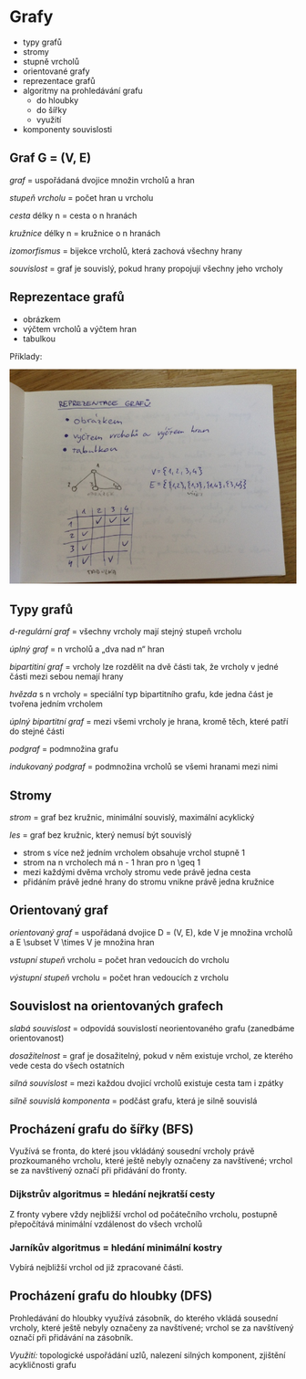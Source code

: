 # Grafy
- typy grafů
- stromy
- stupně vrcholů
- orientované grafy
- reprezentace grafů
- algoritmy na prohledávání grafu
    - do hloubky
    - do šířky
    - využití
- komponenty souvislosti

## Graf G = (V, E)
_graf_ = uspořádaná dvojice množin vrcholů a hran

_stupeň vrcholu_ = počet hran u vrcholu

_cesta_ délky n = cesta o n hranách

_kružnice_ délky n = kružnice o n hranách

_izomorfismus_ = bijekce vrcholů, která zachová všechny hrany

_souvislost_ = graf je souvislý, pokud hrany propojují všechny jeho vrcholy

## Reprezentace grafů
- obrázkem
- výčtem vrcholů a výčtem hran
- tabulkou

Příklady:

![](09/IMG_4653.JPG)

## Typy grafů
_d-regulární graf_ = všechny vrcholy mají stejný stupeň vrcholu

_úplný graf_ = n vrcholů a „dva nad n“ hran

_bipartitiní graf_ = vrcholy lze rozdělit na dvě části tak, že vrcholy v jedné části mezi sebou nemají hrany

_hvězda_ s n vrcholy = speciální typ bipartitního grafu, kde jedna část je tvořena jedním vrcholem

_úplný bipartitní graf_ = mezi všemi vrcholy je hrana, kromě těch, které patří do stejné části

_podgraf_ = podmnožina grafu

_indukovaný podgraf_ = podmnožina vrcholů se všemi hranami mezi nimi

## Stromy
_strom_ = graf bez kružnic, minimální souvislý, maximální acyklický

_les_ = graf bez kružnic, který nemusí být souvislý

- strom s více než jedním vrcholem obsahuje vrchol stupně 1
- strom na n vrcholech má n - 1 hran pro n \geq 1
- mezi každými dvěma vrcholy stromu vede právě jedna cesta
- přidáním právě jedné hrany do stromu vnikne právě jedna kružnice

## Orientovaný graf
_orientovaný graf_ = uspořádaná dvojice D = (V, E), kde V je množina vrcholů a E \subset V \times V je množina hran

_vstupní stupeň_ vrcholu = počet hran vedoucích do vrcholu

_výstupní stupeň_ vrcholu = počet hran vedoucích z vrcholu

## Souvislost na orientovaných grafech
_slabá souvislost_ = odpovídá souvislostí neorientovaného grafu (zanedbáme orientovanost)

_dosažitelnost_ = graf je dosažitelný, pokud v něm existuje vrchol, ze kterého vede cesta do všech ostatních

_silná souvislost_ = mezi každou dvojicí vrcholů existuje cesta tam i zpátky

_silně souvislá komponenta_ = podčást grafu, která je silně souvislá

## Procházení grafu do šířky (BFS)
Využívá se fronta, do které jsou vkládáný sousední vrcholy právě prozkoumaného vrcholu, které ještě nebyly označeny za navštívené; vrchol se za navštívený označí při přidávání do fronty.

### Dijkstrův algoritmus = hledání nejkratší cesty
Z fronty vybere vždy nejbližší vrchol od počátečního vrcholu, postupně přepočítává minimální vzdálenost do všech vrcholů

### Jarníkův algoritmus = hledání minimální kostry
Vybírá nejbližší vrchol od již zpracované části.

## Procházení grafu do hloubky (DFS)
Prohledávání do hloubky využívá zásobník, do kterého vkládá sousední vrcholy, které ještě nebyly označeny za navštívené; vrchol se za navštívený označí při přidávání na zásobník.

_Využití:_ topologické uspořádání uzlů, nalezení silných komponent, zjištění acykličnosti grafu
